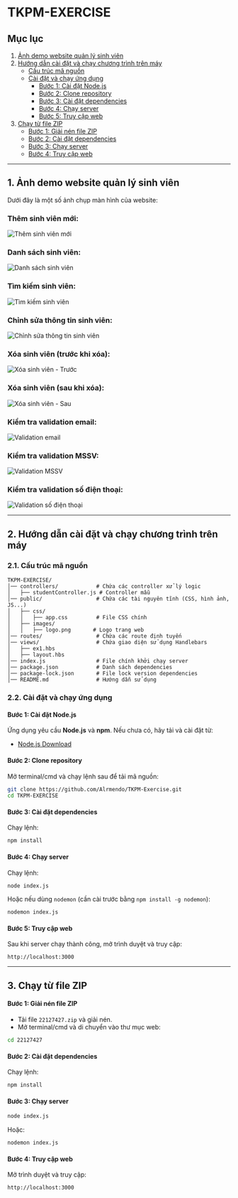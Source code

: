 # TKPM-EXERCISE

## Mục lục
1. [Ảnh demo website quản lý sinh viên](#1-ảnh-demo-website-quản-lý-sinh-viên)
2. [Hướng dẫn cài đặt và chạy chương trình trên máy](#2-hướng-dẫn-cài-đặt-và-chạy-chương-trình-trên-máy)
   - [Cấu trúc mã nguồn](#21-cấu-trúc-mã-nguồn)
   - [Cài đặt và chạy ứng dụng](#22-cài-đặt-và-chạy-ứng-dụng)
     - [Bước 1: Cài đặt Node.js](#bước-1-cài-đặt-nodejs)
     - [Bước 2: Clone repository](#bước-2-clone-repository)
     - [Bước 3: Cài đặt dependencies](#bước-3-cài-đặt-dependencies)
     - [Bước 4: Chạy server](#bước-4-chạy-server)
     - [Bước 5: Truy cập web](#bước-5-truy-cập-web)
3. [Chạy từ file ZIP](#3-chạy-từ-file-zip)
   - [Bước 1: Giải nén file ZIP](#bước-1-giải-nén-file-zip)
   - [Bước 2: Cài đặt dependencies](#bước-2-cài-đặt-dependencies)
   - [Bước 3: Chạy server](#bước-3-chạy-server)
   - [Bước 4: Truy cập web](#bước-4-truy-cập-web)

---

## 1. Ảnh demo website quản lý sinh viên
Dưới đây là một số ảnh chụp màn hình của website:

### Thêm sinh viên mới:
![Thêm sinh viên mới](./screenshots/demo_add_student.png)

### Danh sách sinh viên:
![Danh sách sinh viên](./screenshots/demo_student_list.png)

### Tìm kiếm sinh viên:
![Tìm kiếm sinh viên](./screenshots/demo_search.png)

### Chỉnh sửa thông tin sinh viên:
![Chỉnh sửa thông tin sinh viên](./screenshots/demo_change_info.png)

### Xóa sinh viên (trước khi xóa):
![Xóa sinh viên - Trước](./screenshots/before_delete.png)

### Xóa sinh viên (sau khi xóa):
![Xóa sinh viên - Sau](./screenshots/after_delete.png)

### Kiểm tra validation email:
![Validation email](./screenshots/mail_validation.png)

### Kiểm tra validation MSSV:
![Validation MSSV](./screenshots/mssv_validation.png)

### Kiểm tra validation số điện thoại:
![Validation số điện thoại](./screenshots/phone_validation.png)

---

## 2. Hướng dẫn cài đặt và chạy chương trình trên máy

### 2.1. Cấu trúc mã nguồn

```
TKPM-EXERCISE/
│── controllers/            # Chứa các controller xử lý logic
│   ├── studentController.js # Controller mẫu
│── public/                 # Chứa các tài nguyên tĩnh (CSS, hình ảnh, JS...)
│   ├── css/
│   │   ├── app.css         # File CSS chính
│   ├── images/
│   │   ├── logo.png       # Logo trang web
│── routes/                 # Chứa các route định tuyến
│── views/                  # Chứa giao diện sử dụng Handlebars
│   ├── ex1.hbs
│   ├── layout.hbs
│── index.js                # File chính khởi chạy server
│── package.json            # Danh sách dependencies
│── package-lock.json       # File lock version dependencies
│── README.md               # Hướng dẫn sử dụng
```

### 2.2. Cài đặt và chạy ứng dụng

#### Bước 1: Cài đặt Node.js
Ứng dụng yêu cầu **Node.js** và **npm**. Nếu chưa có, hãy tải và cài đặt từ:
- [Node.js Download](https://nodejs.org/)

#### Bước 2: Clone repository
Mở terminal/cmd và chạy lệnh sau để tải mã nguồn:
```sh
git clone https://github.com/Alrmendo/TKPM-Exercise.git
cd TKPM-EXERCISE
```

#### Bước 3: Cài đặt dependencies
Chạy lệnh:
```sh
npm install
```

#### Bước 4: Chạy server
Chạy lệnh:
```sh
node index.js
```
Hoặc nếu dùng `nodemon` (cần cài trước bằng `npm install -g nodemon`):
```sh
nodemon index.js
```

#### Bước 5: Truy cập web
Sau khi server chạy thành công, mở trình duyệt và truy cập:
```
http://localhost:3000
```
---

## 3. Chạy từ file ZIP

#### Bước 1: Giải nén file ZIP
- Tải file `22127427.zip` và giải nén.
- Mở terminal/cmd và di chuyển vào thư mục web:
```sh
cd 22127427
```

#### Bước 2: Cài đặt dependencies
Chạy lệnh:
```sh
npm install
```

#### Bước 3: Chạy server
```sh
node index.js
```
Hoặc:
```sh
nodemon index.js
```

#### Bước 4: Truy cập web
Mở trình duyệt và truy cập:
```
http://localhost:3000
```

